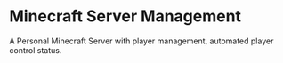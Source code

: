 # Minecraft Server Management
A Personal Minecraft Server with player management, automated player control status.
